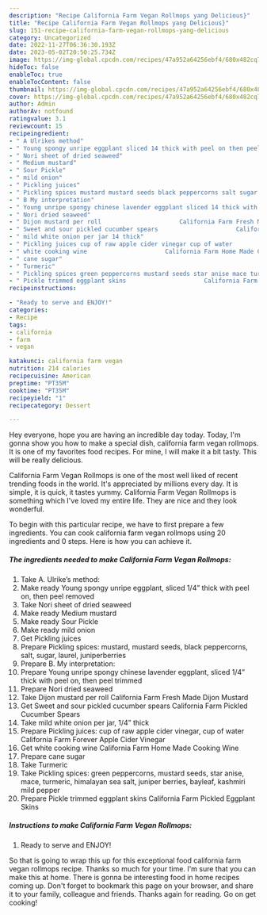 ```yaml
---
description: "Recipe California Farm Vegan Rollmops yang Delicious}"
title: "Recipe California Farm Vegan Rollmops yang Delicious}"
slug: 151-recipe-california-farm-vegan-rollmops-yang-delicious
category: Uncategorized
date: 2022-11-27T06:36:30.193Z
date: 2023-05-02T20:50:25.734Z
image: https://img-global.cpcdn.com/recipes/47a952a64256ebf4/680x482cq70/california-farm-vegan-rollmops-recipe-main-photo.jpg
hideToc: false
enableToc: true
enableTocContent: false
thumbnail: https://img-global.cpcdn.com/recipes/47a952a64256ebf4/680x482cq70/california-farm-vegan-rollmops-recipe-main-photo.jpg
cover: https://img-global.cpcdn.com/recipes/47a952a64256ebf4/680x482cq70/california-farm-vegan-rollmops-recipe-main-photo.jpg
author: Admin
authorAv: notfound
ratingvalue: 3.1
reviewcount: 15
recipeingredient:
- " A Ulrikes method"
- " Young spongy unripe eggplant sliced 14 thick with peel on then peel removed"
- " Nori sheet of dried seaweed"
- " Medium mustard"
- " Sour Pickle"
- " mild onion"
- " Pickling juices"
- " Pickling spices mustard mustard seeds black peppercorns salt sugar laurel juniperberries"
- " B My interpretation"
- " Young unripe spongy chinese lavender eggplant sliced 14 thick with peel on then peel trimmed"
- " Nori dried seaweed"
- " Dijon mustard per roll                      California Farm Fresh Made Dijon Mustard"
- " Sweet and sour pickled cucumber spears                      California Farm Pickled Cucumber Spears"
- " mild white onion per jar 14 thick"
- " Pickling juices cup of raw apple cider vinegar cup of water                      California Farm Forever Apple Cider Vinegar"
- " white cooking wine                      California Farm Home Made Cooking Wine"
- " cane sugar"
- " Turmeric"
- " Pickling spices green peppercorns mustard seeds star anise mace turmeric himalayan sea salt juniper berries bayleaf kashmiri mild pepper"
- " Pickle trimmed eggplant skins                      California Farm Pickled Eggplant Skins"
recipeinstructions:

- "Ready to serve and ENJOY!"
categories:
- Recipe
tags:
- california
- farm
- vegan

katakunci: california farm vegan 
nutrition: 214 calories
recipecuisine: American
preptime: "PT35M"
cooktime: "PT35M"
recipeyield: "1"
recipecategory: Dessert

---
```



Hey everyone, hope you are having an incredible day today. Today, I'm gonna show you how to make a special dish, california farm vegan rollmops. It is one of my favorites food recipes. For mine, I will make it a bit tasty. This will be really delicious.

California Farm Vegan Rollmops is one of the most well liked of recent trending foods in the world. It's appreciated by millions every day. It is simple, it is quick, it tastes yummy. California Farm Vegan Rollmops is something which I've loved my entire life. They are nice and they look wonderful.




To begin with this particular recipe, we have to first prepare a few ingredients. You can cook california farm vegan rollmops using 20 ingredients and 0 steps. Here is how you can achieve it.

<!--inarticleads1-->

##### The ingredients needed to make California Farm Vegan Rollmops:

1. Take  A. Ulrike’s method:
1. Make ready  Young spongy unripe eggplant, sliced 1/4” thick with peel on, then peel removed
1. Take  Nori sheet of dried seaweed
1. Make ready  Medium mustard
1. Make ready  Sour Pickle
1. Make ready  mild onion
1. Get  Pickling juices
1. Prepare  Pickling spices: mustard, mustard seeds, black peppercorns, salt, sugar, laurel, juniperberries
1. Prepare  B. My interpretation:
1. Prepare  Young unripe spongy chinese lavender eggplant, sliced 1/4” thick with peel on, then peel trimmed
1. Prepare  Nori dried seaweed
1. Take  Dijon mustard per roll                      California Farm Fresh Made Dijon Mustard
1. Get  Sweet and sour pickled cucumber spears                      California Farm Pickled Cucumber Spears
1. Take  mild white onion per jar, 1/4” thick
1. Prepare  Pickling juices: cup of raw apple cider vinegar, cup of water                      California Farm Forever Apple Cider Vinegar
1. Get  white cooking wine                      California Farm Home Made Cooking Wine
1. Prepare  cane sugar
1. Take  Turmeric
1. Take  Pickling spices: green peppercorns, mustard seeds, star anise, mace, turmeric, himalayan sea salt, juniper berries, bayleaf, kashmiri mild pepper
1. Prepare  Pickle trimmed eggplant skins                      California Farm Pickled Eggplant Skins




<!--inarticleads2-->

##### Instructions to make California Farm Vegan Rollmops:


1. Ready to serve and ENJOY!



So that is going to wrap this up for this exceptional food california farm vegan rollmops recipe. Thanks so much for your time. I'm sure that you can make this at home. There is gonna be interesting food in home recipes coming up. Don't forget to bookmark this page on your browser, and share it to your family, colleague and friends. Thanks again for reading. Go on get cooking!
